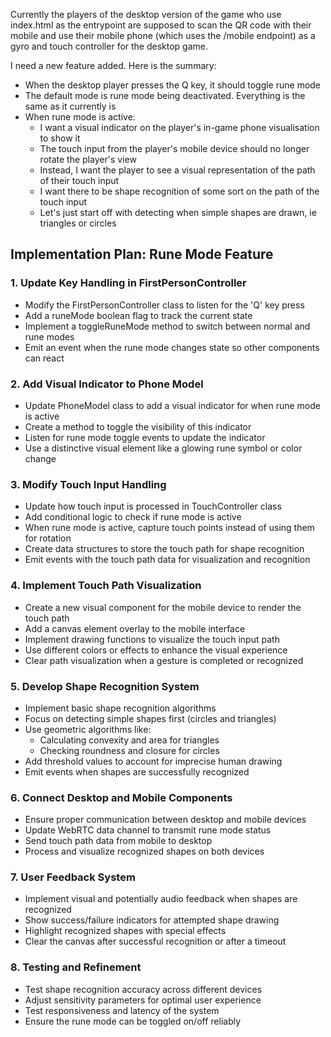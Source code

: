 Currently the players of the desktop version of the game who use index.html as the entrypoint are supposed to scan the QR code with their mobile and use their mobile phone (which uses the /mobile endpoint) as a gyro and touch controller for the desktop game.

I need a new feature added. Here is the summary:

- When the desktop player presses the Q key, it should toggle rune mode
- The default mode is rune mode being deactivated. Everything is the same as it currently is
- When rune mode is active:
  - I want a visual indicator on the player's in-game phone visualisation to show it
  - The touch input from the player's mobile device should no longer rotate the player's view
  - Instead, I want the player to see a visual representation of the path of their touch input
  - I want there to be shape recognition of some sort on the path of the touch input
  - Let's just start off with detecting when simple shapes are drawn, ie triangles or circles

## Implementation Plan: Rune Mode Feature

### 1. Update Key Handling in FirstPersonController
- Modify the FirstPersonController class to listen for the 'Q' key press
- Add a runeMode boolean flag to track the current state
- Implement a toggleRuneMode method to switch between normal and rune modes
- Emit an event when the rune mode changes state so other components can react

### 2. Add Visual Indicator to Phone Model
- Update PhoneModel class to add a visual indicator for when rune mode is active
- Create a method to toggle the visibility of this indicator
- Listen for rune mode toggle events to update the indicator
- Use a distinctive visual element like a glowing rune symbol or color change

### 3. Modify Touch Input Handling
- Update how touch input is processed in TouchController class
- Add conditional logic to check if rune mode is active
- When rune mode is active, capture touch points instead of using them for rotation
- Create data structures to store the touch path for shape recognition
- Emit events with the touch path data for visualization and recognition

### 4. Implement Touch Path Visualization
- Create a new visual component for the mobile device to render the touch path
- Add a canvas element overlay to the mobile interface
- Implement drawing functions to visualize the touch input path
- Use different colors or effects to enhance the visual experience
- Clear path visualization when a gesture is completed or recognized

### 5. Develop Shape Recognition System
- Implement basic shape recognition algorithms 
- Focus on detecting simple shapes first (circles and triangles)
- Use geometric algorithms like:
  - Calculating convexity and area for triangles
  - Checking roundness and closure for circles
- Add threshold values to account for imprecise human drawing
- Emit events when shapes are successfully recognized

### 6. Connect Desktop and Mobile Components
- Ensure proper communication between desktop and mobile devices
- Update WebRTC data channel to transmit rune mode status
- Send touch path data from mobile to desktop
- Process and visualize recognized shapes on both devices

### 7. User Feedback System
- Implement visual and potentially audio feedback when shapes are recognized
- Show success/failure indicators for attempted shape drawing
- Highlight recognized shapes with special effects
- Clear the canvas after successful recognition or after a timeout

### 8. Testing and Refinement
- Test shape recognition accuracy across different devices
- Adjust sensitivity parameters for optimal user experience
- Test responsiveness and latency of the system
- Ensure the rune mode can be toggled on/off reliably